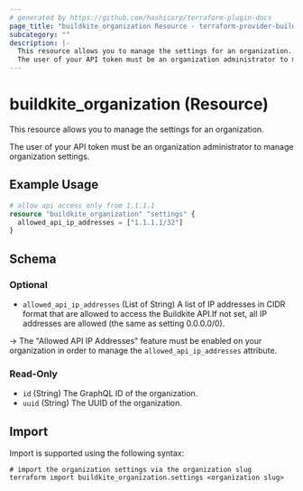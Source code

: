 ```yaml
---
# generated by https://github.com/hashicorp/terraform-plugin-docs
page_title: "buildkite_organization Resource - terraform-provider-buildkite"
subcategory: ""
description: |-
  This resource allows you to manage the settings for an organization.
  The user of your API token must be an organization administrator to manage organization settings.
---
```


# buildkite_organization (Resource)

This resource allows you to manage the settings for an organization.

The user of your API token must be an organization administrator to manage organization settings.

## Example Usage

```terraform
# allow api access only from 1.1.1.1
resource "buildkite_organization" "settings" {
  allowed_api_ip_addresses = ["1.1.1.1/32"]
}
```

<!-- schema generated by tfplugindocs -->
## Schema

### Optional

- `allowed_api_ip_addresses` (List of String) A list of IP addresses in CIDR format that are allowed to access the Buildkite API.If not set, all IP addresses are allowed (the same as setting 0.0.0.0/0).

-> The "Allowed API IP Addresses" feature must be enabled on your organization in order to manage the `allowed_api_ip_addresses` attribute.

### Read-Only

- `id` (String) The GraphQL ID of the organization.
- `uuid` (String) The UUID of the organization.

## Import

Import is supported using the following syntax:

```shell
# import the organization settings via the organization slug
terraform import buildkite_organization.settings <organization slug>
```
